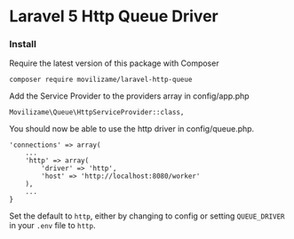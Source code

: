 # Laravel 5 Http Queue Driver
 

### Install

Require the latest version of this package with Composer

    composer require movilizame/laravel-http-queue

Add the Service Provider to the providers array in config/app.php

    Movilizame\Queue\HttpServiceProvider::class,
 

You should now be able to use the http driver in config/queue.php.

    'connections' => array(
        ...
        'http' => array(
            'driver' => 'http',
            'host' => 'http://localhost:8080/worker'
        ),
        ...
    }

Set the default to `http`, either by changing to config or setting `QUEUE_DRIVER` in your `.env` file to `http`.
 